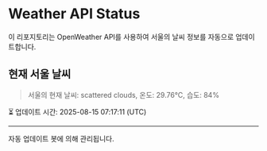 
# Weather API Status

이 리포지토리는 OpenWeather API를 사용하여 서울의 날씨 정보를 자동으로 업데이트합니다.

## 현재 서울 날씨
> 서울의 현재 날씨: scattered clouds, 온도: 29.76°C, 습도: 84%

⏳ 업데이트 시간: 2025-08-15 07:17:11 (UTC)

---
자동 업데이트 봇에 의해 관리됩니다.
